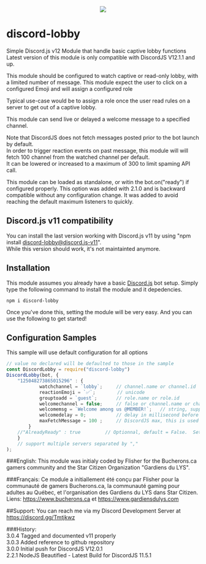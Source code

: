 <p align="center"><a href="https://nodei.co/npm/discord-lobby/"><img src="https://nodei.co/npm/discord-lobby.png"></a></p>

# discord-lobby
Simple Discord.js v12 Module that handle basic captive lobby functions
Latest version of this module is only compatible with DiscordJS V12.1.1 and up.

This module should be configured to watch captive or read-only lobby, with a limited number of message.
This module expect the user to click on a configured Emoji and will assign a configured role

Typical use-case would be to assign a role once the user read rules on a server to get out of a captive lobby.

This module can send live or delayed a welcome message to a specified channel.

Note that DiscordJS does not fetch messages posted prior to the bot launch by default.  
In order to trigger reaction events on past message, this module will will fetch 100 channel from the watched channel per default.  
It can be lowered or increased to a maximum of 300 to limit spaming API call.

This module can be loaded as standalone, or witin the bot.on("ready") if configured properly.
This option was added with 2.1.0 and is backward compatible without any configuration change.
It was added to avoid reaching the default maximum listeners to quickly.

## Discord.js v11 compatibility
You can install the last version working with Discord.js v11 by using "npm install discord-lobby@discord.js-v11".  
While this version should work, it's not maintainted anymore.

## Installation
This module assumes you already have a basic [Discord.js](https://discord.js.org/#/) bot setup.
Simply type the following command to install the module and it depedencies.
```
npm i discord-lobby
``` 

Once you've done this, setting the module will be very easy.
And you can use the following to get started!

## Configuration Samples
This sample will use default configuration for all options


```js
// value no declared will be defaulted to those in the sample
const DiscordLobby = require("discord-lobby")
DiscordLobby(bot, {
	"125048273865015296" : {
			watchchannel = `lobby`;		// channel.name or channel.id
			reactionEmoji = `✅`;		// unicode
			grouptoadd = `guest`;		// role.name or role.id
			welcomechannel = false;		// false or channel.name or channel.id. by default ,the bot will NOT great new user
			welcomemsg = `Welcome among us @MEMBER!`;	// string, support @MEMBER and @GUILDNAME replacement
			welcomedelay = 0;			// delay in millisecond before the bot send the welcome message after the reaction
			maxFetchMessage = 100 ;		// DiscordJS max, this is used to fetch messages posted prior to the bot startup
		}
	//"AlreadyReady" : true			// Optionnal, default = False.  Set to true if the module is called within your bot.on("ready")
	}
	// support multiple servers separated by ","
);
```

###English:
This module was initialy coded by Flisher for the Bucherons.ca gamers community and the Star Citizen Organization "Gardiens du LYS".

###Français:
Ce module a initiallement été conçu par Flisher pour la communauté de gamers Bucherons.ca, la communauté gaming pour adultes au Québec, et l'organisation des Gardiens du LYS dans Star Citizen.  
Liens:  https://www.bucherons.ca et https://www.gardiensdulys.com  

##Support:
You can reach me via my Discord Development Server at https://discord.gg/Tmtjkwz

###History:  
3.0.4	Tagged and documented v11 properly  
3.0.3	Added reference to github repository  
3.0.0	Initial push for DiscordJS V12.0.1  
2.2.1   NodeJS Beautified - Latest Build for DiscordJS 11.5.1  
